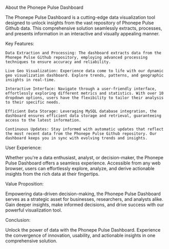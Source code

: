 About the Phonepe Pulse Dashboard

The Phonepe Pulse Dashboard is a cutting-edge data visualization tool designed to unlock insights from the vast repository of Phonepe Pulse Github data. This comprehensive solution seamlessly extracts, processes, and presents information in an interactive and visually appealing manner.

Key Features:

    Data Extraction and Processing: The dashboard extracts data from the Phonepe Pulse Github repository, employing advanced processing techniques to ensure accuracy and reliability.

    Live Geo Visualization: Experience data come to life with our dynamic geo visualization dashboard. Explore trends, patterns, and geographic insights in real-time.

    Interactive Interface: Navigate through a user-friendly interface, effortlessly exploring different metrics and statistics. With over 10 dropdown options, users have the flexibility to tailor their analysis to their specific needs.

    Efficient Data Storage: Leveraging MySQL database integration, the dashboard ensures efficient data storage and retrieval, guaranteeing access to the latest information.

    Continuous Updates: Stay informed with automatic updates that reflect the most recent data from the Phonepe Pulse Github repository. Our dashboard keeps you in sync with evolving trends and insights.

User Experience:

Whether you're a data enthusiast, analyst, or decision-maker, the Phonepe Pulse Dashboard offers a seamless experience. Accessible from any web browser, users can effortlessly explore, analyze, and derive actionable insights from the rich data at their fingertips.

Value Proposition:

Empowering data-driven decision-making, the Phonepe Pulse Dashboard serves as a strategic asset for businesses, researchers, and analysts alike. Gain deeper insights, make informed decisions, and drive success with our powerful visualization tool.

Conclusion:

Unlock the power of data with the Phonepe Pulse Dashboard. Experience the convergence of innovation, usability, and actionable insights in one comprehensive solution.
